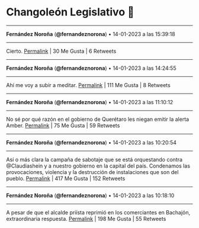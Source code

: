 # Changoleón Legislativo 🙈
*****
**Fernández Noroña** (**@fernandeznorona**) • 14-01-2023 a las 15:39:18
*****
Cierto.
[Permalink](https://twitter.com/fernandeznorona/status/1614406834349113345) | 30 Me Gusta | 6 Retweets
*****
**Fernández Noroña** (**@fernandeznorona**) • 14-01-2023 a las 14:24:55
*****
Ahí me voy a subir a meditar.
[Permalink](https://twitter.com/fernandeznorona/status/1614388116684505090) | 111 Me Gusta | 8 Retweets
*****
**Fernández Noroña** (**@fernandeznorona**) • 14-01-2023 a las 11:10:12
*****
No sé por qué razón en el gobierno de Querétaro les niegan emitir la alerta Amber.
[Permalink](https://twitter.com/fernandeznorona/status/1614339115373268996) | 75 Me Gusta | 59 Retweets
*****
**Fernández Noroña** (**@fernandeznorona**) • 14-01-2023 a las 10:20:54
*****
Así o más clara la campaña de sabotaje que se está orquestando contra @Claudiashein y a nuestro gobierno en la capital del país. Condenamos las provocaciones, violencia y la destrucción de instalaciones que son del pueblo.
[Permalink](https://twitter.com/fernandeznorona/status/1614326707200180226) | 417 Me Gusta | 152 Retweets
*****
**Fernández Noroña** (**@fernandeznorona**) • 14-01-2023 a las 10:18:10
*****
A pesar de que el alcalde priísta reprimió en los comerciantes en Bachajón, extraordinaria respuesta.
[Permalink](https://twitter.com/fernandeznorona/status/1614326020231892992) | 198 Me Gusta | 55 Retweets